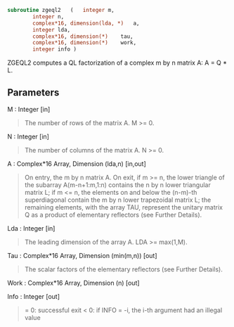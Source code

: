 ```fortran
subroutine zgeql2	(	integer	m,
		integer	n,
		complex*16, dimension(lda, *)	a,
		integer	lda,
		complex*16, dimension(*)	tau,
		complex*16, dimension(*)	work,
		integer	info )
```

 ZGEQL2 computes a QL factorization of a complex m by n matrix A:
 A = Q * L.

## Parameters
M : Integer [in]
> The number of rows of the matrix A.  M >= 0.

N : Integer [in]
> The number of columns of the matrix A.  N >= 0.

A : Complex*16 Array, Dimension (lda,n) [in,out]
> On entry, the m by n matrix A.
> On exit, if m >= n, the lower triangle of the subarray
> A(m-n+1:m,1:n) contains the n by n lower triangular matrix L;
> if m <= n, the elements on and below the (n-m)-th
> superdiagonal contain the m by n lower trapezoidal matrix L;
> the remaining elements, with the array TAU, represent the
> unitary matrix Q as a product of elementary reflectors
> (see Further Details).

Lda : Integer [in]
> The leading dimension of the array A.  LDA >= max(1,M).

Tau : Complex*16 Array, Dimension (min(m,n)) [out]
> The scalar factors of the elementary reflectors (see Further
> Details).

Work : Complex*16 Array, Dimension (n) [out]

Info : Integer [out]
> = 0: successful exit
> < 0: if INFO = -i, the i-th argument had an illegal value

